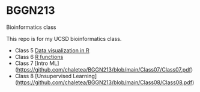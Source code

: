 # BGGN213
Bioinformatics class

This repo is for my UCSD bioinformatics class.  

- Class 5 [Data visualization in R](https://github.com/chaletea/BGGN213/blob/main/Class5_files/Class5.pdf)
- Class 6 [R functions](https://github.com/chaletea/BGGN213/blob/main/class06_files/class06.pdf)
- Class 7 [Intro ML] (https://github.com/chaletea/BGGN213/blob/main/Class07/Class07.pdf)
- Class 8 [Unsupervised Learning] (https://github.com/chaletea/BGGN213/blob/main/Class08/Class08.pdf)
